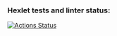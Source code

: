 ### Hexlet tests and linter status:
[![Actions Status](https://github.com/northernchar/php-project-lvl2/workflows/hexlet-check/badge.svg)](https://github.com/northernchar/php-project-lvl2/actions)